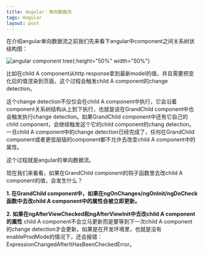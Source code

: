 ```yaml
---
title: Angular：单向数据流
tags: Angular
layout: post
---
```


在介绍angular单向数据流之前我们先来看下angular中component之间关系树状结构图：

![angular component tree](https://limeii.github.io/assets/images/posts/angular/angular-components-tree.png){:height="50%" width="50%"}

比如在child A component从http response拿到最新model的值，并且需要把变化后的值渲染到页面，这个过程会触发child A component的change detection。


这个change detection不仅仅会在child A component中执行，它会沿着component关系树结构从上到下执行，也就是说在GrandChild component中也会触发执行change detection。如果GrandChild component中还有它自己的child component，会继续触发这个它的child component的chang detection。一旦child A component中的change detection已经完成了，任何在GrandChild component或者更低层级的component都不允许去改变child A component中的属性。


这个过程就是angular的单向数据流。


现在我们来看看，如果在GrandChild component的钩子函数里去改child A component的值，会发生什么？


**1. 在GrandChild component中，如果在ngOnChanges/ngOnInit/ngDoCheck函数中去改child A component中的属性会被立即更新。**


**2. 如果在ngAfterViewChecked和ngAfterViewInit中去改child A component的属性** child A component不会立马更新而是要等到下一次child A component的change detection才会更新。如果是在开发环境里，也就是没有enableProdMode的情况下，还会报错：ExpressionChangedAfterItHasBeenCheckedError。

